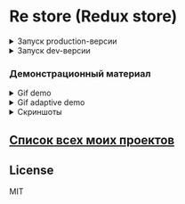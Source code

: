 # Re store (Redux store)

<details>
  <summary>Запуск production-версии</summary>
   
   ```bash
   npm install && npm run build && npm install -g serve && serve -s build
   ```
   
   Откройте в браузере [localhost:5000][LocalhostProduction] и наслаждайтесь.
</details>

<details>
  <summary>Запуск dev-версии</summary>
    
    ```bash
       npm install && npm run start
    ```
    
   Откройте в браузере [localhost:3000][LocalhostDev] и наслаждайтесь.
</details>

### Демонстрационный материал


 <details>
  <summary>Gif demo</summary>
  
  ![demo][Demo]
 </details> 

 <details>
  <summary>Gif adaptive demo</summary>
  
  ![adaptive demo][AdaptiveDemo]
 </details> 
 
  <details>
  <summary>Скриншоты</summary>
  
  ![screen 1][Screen1]
  ![screen 2][Screen2]
  ![screen 3][Screen3]
  ![screen 4][Screen4]
  ![screen 5][Screen5]
  ![screen 6][Screen6]
  ![screen 7][Screen7]
 </details> 
 
## [Список всех моих проектов][ListAllMyProject]

License
----
MIT

[ListAllMyProject]:<https://github.com/iebrosalin/all_public_projects>

[LocalhostDev]:<http://localhost:3000>
[LocalhostProduction]:<http://localhost:5000>

[Demo]:<https://github.com/iebrosalin/public_web/blob/frontend/react/bura/re-store/descriptions/gif/demo.gif>
[AdaptiveDemo]:<https://github.com/iebrosalin/public_web/blob/frontend/react/bura/re-store/descriptions/gif/adaptive_demo.gif>

[Screen1]:<https://github.com/iebrosalin/public_web/blob/frontend/react/bura/re-store/descriptions/screens/1.png>
[Screen2]:<https://github.com/iebrosalin/public_web/blob/frontend/react/bura/re-store/descriptions/screens/2.png>
[Screen3]:<https://github.com/iebrosalin/public_web/blob/frontend/react/bura/re-store/descriptions/screens/3.png>
[Screen4]:<https://github.com/iebrosalin/public_web/blob/frontend/react/bura/re-store/descriptions/screens/4.png>
[Screen5]:<https://github.com/iebrosalin/public_web/blob/frontend/react/bura/re-store/descriptions/screens/5.png>
[Screen6]:<https://github.com/iebrosalin/public_web/blob/frontend/react/bura/re-store/descriptions/screens/6.png>
[Screen7]:<https://github.com/iebrosalin/public_web/blob/frontend/react/bura/re-store/descriptions/screens/7.png>
